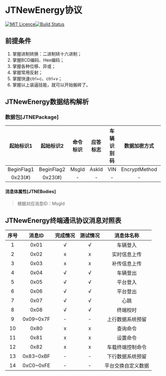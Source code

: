 # JTNewEnergy协议

[![MIT Licence](https://img.shields.io/github/license/mashape/apistatus.svg)](https://github.com/SmallChi/JTNewEnergy/blob/master/LICENSE)[![Build Status](https://travis-ci.org/SmallChi/JTNewEnergy.svg?branch=master)](https://travis-ci.org/SmallChi/JTNewEnergy)


## 前提条件

1. 掌握进制转换：二进制转十六进制；
2. 掌握BCD编码、Hex编码；
3. 掌握各种位移、异或；
4. 掌握常用反射；
5. 掌握快速ctrl+c、ctrl+v；
6. 掌握以上装逼技能，就可以开始搬砖了。

## JTNewEnergy数据结构解析

### 数据包[JTNEPackage]

| 起始标识1|起始标识2 | 命令标识 | 应答标志 | 车辆识别码 | 数据加密方式 |数据单元长度| 数据体|校验码|
| :---------:| :---------: | :---------: | :-------: | :-------: |:-------: |:-------: |:-------: |:-------:|
| BeginFlag1 | BeginFlag2 | MsgId | AskId | VIN |EncryptMethod|DataUnitLength|JTNEBodies|BCCCode|
| 0x23(#)      | 0x23(#)      | - | - | - |- |- |- |- |

#### 消息体属性[JTNEBodies]

> 根据对应消息ID：MsgId

## JTNewEnergy终端通讯协议消息对照表

| 序号  | 消息ID        | 完成情况 | 测试情况 | 消息体名称                     |
| :---: | :-----------: | :------: | :------: | :----------------------------: |
| 1     | 0x01        | √        | √        | 车辆登入                   |
| 2     | 0x02        | x        | x        | 实时信息上传               |
| 3     | 0x03        | x        | x        | 补传信息上传               |
| 4     | 0x04        | √        | √        | 车辆登出                   |
| 5     | 0x05        | √        | √        | 平台登入                   |
| 6     | 0x06        | √        | √        | 平台登出                   |
| 7     | 0x07        | √        | √        | 心跳                      |
| 8     | 0x08        | √        | √        | 终端校时                  |
| 9     | 0x09~0x7F   | -        | -        | 上行数据系统预留           |
| 10    | 0x80        | x        | x        | 查询命令                  |
| 11    | 0x81        | x        | x        | 设置命令                  |
| 12    | 0x82        | x        | x        | 车载终端控制命令           |
| 13    | 0x83~0xBF   | -        | -        | 下行数据系统预留           |
| 14    | 0xC0~0xFE   | -        | -        | 平台交换自定义数据         |